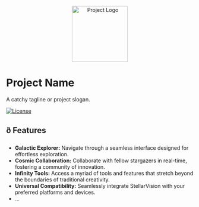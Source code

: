 <p align="center">
  <img src="path/to/your/logo.png" alt="Project Logo" width="150">
</p>

# Project Name

A catchy tagline or project slogan.

[![License](https://img.shields.io/badge/License-MIT-blue.svg)](LICENSE)

 ## ð Features

- **Galactic Explorer:** Navigate through a seamless interface designed for effortless exploration.
- **Cosmic Collaboration:** Collaborate with fellow stargazers in real-time, fostering a community of innovation.
- **Infinity Tools:** Access a myriad of tools and features that stretch beyond the boundaries of traditional creativity.
- **Universal Compatibility:** Seamlessly integrate StellarVision with your preferred platforms and devices.
- ...

